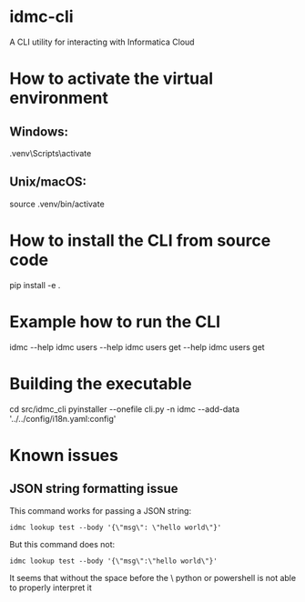 # idmc-cli
A CLI utility for interacting with Informatica Cloud

# How to activate the virtual environment

## Windows:
.venv\Scripts\activate

## Unix/macOS:
source .venv/bin/activate

# How to install the CLI from source code
pip install -e .

# Example how to run the CLI
idmc --help
idmc users --help
idmc users get --help
idmc users get

# Building the executable
cd src/idmc_cli
pyinstaller --onefile cli.py -n idmc --add-data '../../config/i18n.yaml:config'

# Known issues

## JSON string formatting issue
This command works for passing a JSON string:

    idmc lookup test --body '{\"msg\": \"hello world\"}'

But this command does not:

    idmc lookup test --body '{\"msg\":\"hello world\"}'

It seems that without the space before the \ python or powershell is not able to properly interpret it